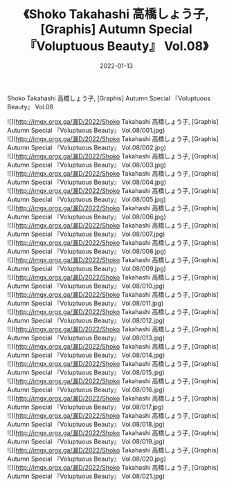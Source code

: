 ﻿---
layout: post
title:  《Shoko Takahashi 高橋しょう子, [Graphis] Autumn Special 『Voluptuous Beauty』 Vol.08》
date:   2022-01-13
img: http://imgx.orgx.ga/漏D/2022/Shoko Takahashi 高橋しょう子, [Graphis] Autumn Special 『Voluptuous Beauty』 Vol.08/000.jpg
categories: [美女, 清纯, 唯美]
---

Shoko Takahashi 高橋しょう子, [Graphis] Autumn Special 『Voluptuous Beauty』 Vol.08

  ![](http://imgx.orgx.ga/漏D/2022/Shoko Takahashi 高橋しょう子, [Graphis] Autumn Special 『Voluptuous Beauty』 Vol.08/001.jpg) <br> ![](http://imgx.orgx.ga/漏D/2022/Shoko Takahashi 高橋しょう子, [Graphis] Autumn Special 『Voluptuous Beauty』 Vol.08/002.jpg) <br> ![](http://imgx.orgx.ga/漏D/2022/Shoko Takahashi 高橋しょう子, [Graphis] Autumn Special 『Voluptuous Beauty』 Vol.08/003.jpg) <br> ![](http://imgx.orgx.ga/漏D/2022/Shoko Takahashi 高橋しょう子, [Graphis] Autumn Special 『Voluptuous Beauty』 Vol.08/004.jpg) <br> ![](http://imgx.orgx.ga/漏D/2022/Shoko Takahashi 高橋しょう子, [Graphis] Autumn Special 『Voluptuous Beauty』 Vol.08/005.jpg) <br> ![](http://imgx.orgx.ga/漏D/2022/Shoko Takahashi 高橋しょう子, [Graphis] Autumn Special 『Voluptuous Beauty』 Vol.08/006.jpg) <br> ![](http://imgx.orgx.ga/漏D/2022/Shoko Takahashi 高橋しょう子, [Graphis] Autumn Special 『Voluptuous Beauty』 Vol.08/007.jpg) <br> ![](http://imgx.orgx.ga/漏D/2022/Shoko Takahashi 高橋しょう子, [Graphis] Autumn Special 『Voluptuous Beauty』 Vol.08/008.jpg) <br> ![](http://imgx.orgx.ga/漏D/2022/Shoko Takahashi 高橋しょう子, [Graphis] Autumn Special 『Voluptuous Beauty』 Vol.08/009.jpg) <br> ![](http://imgx.orgx.ga/漏D/2022/Shoko Takahashi 高橋しょう子, [Graphis] Autumn Special 『Voluptuous Beauty』 Vol.08/010.jpg) <br> ![](http://imgx.orgx.ga/漏D/2022/Shoko Takahashi 高橋しょう子, [Graphis] Autumn Special 『Voluptuous Beauty』 Vol.08/011.jpg) <br> ![](http://imgx.orgx.ga/漏D/2022/Shoko Takahashi 高橋しょう子, [Graphis] Autumn Special 『Voluptuous Beauty』 Vol.08/012.jpg) <br> ![](http://imgx.orgx.ga/漏D/2022/Shoko Takahashi 高橋しょう子, [Graphis] Autumn Special 『Voluptuous Beauty』 Vol.08/013.jpg) <br> ![](http://imgx.orgx.ga/漏D/2022/Shoko Takahashi 高橋しょう子, [Graphis] Autumn Special 『Voluptuous Beauty』 Vol.08/014.jpg) <br> ![](http://imgx.orgx.ga/漏D/2022/Shoko Takahashi 高橋しょう子, [Graphis] Autumn Special 『Voluptuous Beauty』 Vol.08/015.jpg) <br> ![](http://imgx.orgx.ga/漏D/2022/Shoko Takahashi 高橋しょう子, [Graphis] Autumn Special 『Voluptuous Beauty』 Vol.08/016.jpg) <br> ![](http://imgx.orgx.ga/漏D/2022/Shoko Takahashi 高橋しょう子, [Graphis] Autumn Special 『Voluptuous Beauty』 Vol.08/017.jpg) <br> ![](http://imgx.orgx.ga/漏D/2022/Shoko Takahashi 高橋しょう子, [Graphis] Autumn Special 『Voluptuous Beauty』 Vol.08/018.jpg) <br> ![](http://imgx.orgx.ga/漏D/2022/Shoko Takahashi 高橋しょう子, [Graphis] Autumn Special 『Voluptuous Beauty』 Vol.08/019.jpg) <br> ![](http://imgx.orgx.ga/漏D/2022/Shoko Takahashi 高橋しょう子, [Graphis] Autumn Special 『Voluptuous Beauty』 Vol.08/020.jpg) <br> ![](http://imgx.orgx.ga/漏D/2022/Shoko Takahashi 高橋しょう子, [Graphis] Autumn Special 『Voluptuous Beauty』 Vol.08/021.jpg) <br>